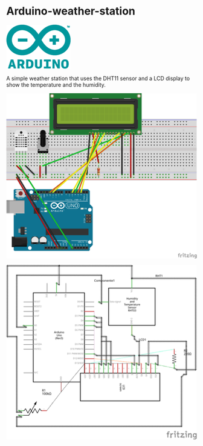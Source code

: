 # Arduino-weather-station

![Alt text](/imgs/arduino_logo.png)

A simple weather station that uses the DHT11 sensor and a LCD display to show the temperature and the humidity.

![Alt text](/imgs/Arduino-weather-station_bb.png)

![Alt text](/imgs/Arduino-weather-station_schem.png)
